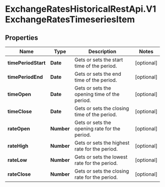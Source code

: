 # ExchangeRatesHistoricalRestApi.V1ExchangeRatesTimeseriesItem

## Properties

Name | Type | Description | Notes
------------ | ------------- | ------------- | -------------
**timePeriodStart** | **Date** | Gets or sets the start time of the period. | [optional] 
**timePeriodEnd** | **Date** | Gets or sets the end time of the period. | [optional] 
**timeOpen** | **Date** | Gets or sets the opening time of the period. | [optional] 
**timeClose** | **Date** | Gets or sets the closing time of the period. | [optional] 
**rateOpen** | **Number** | Gets or sets the opening rate for the period. | [optional] 
**rateHigh** | **Number** | Gets or sets the highest rate for the period. | [optional] 
**rateLow** | **Number** | Gets or sets the lowest rate for the period. | [optional] 
**rateClose** | **Number** | Gets or sets the closing rate for the period. | [optional] 


